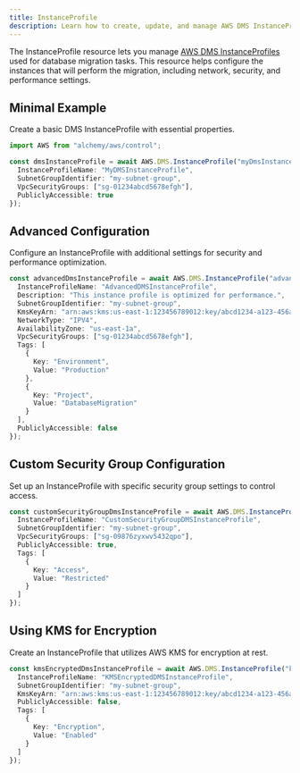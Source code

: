 ```yaml
---
title: InstanceProfile
description: Learn how to create, update, and manage AWS DMS InstanceProfiles using Alchemy Cloud Control.
---
```


The InstanceProfile resource lets you manage [AWS DMS InstanceProfiles](https://docs.aws.amazon.com/dms/latest/userguide/) used for database migration tasks. This resource helps configure the instances that will perform the migration, including network, security, and performance settings.

## Minimal Example

Create a basic DMS InstanceProfile with essential properties.

```ts
import AWS from "alchemy/aws/control";

const dmsInstanceProfile = await AWS.DMS.InstanceProfile("myDmsInstanceProfile", {
  InstanceProfileName: "MyDMSInstanceProfile",
  SubnetGroupIdentifier: "my-subnet-group",
  VpcSecurityGroups: ["sg-01234abcd5678efgh"],
  PubliclyAccessible: true
});
```

## Advanced Configuration

Configure an InstanceProfile with additional settings for security and performance optimization.

```ts
const advancedDmsInstanceProfile = await AWS.DMS.InstanceProfile("advancedDmsInstanceProfile", {
  InstanceProfileName: "AdvancedDMSInstanceProfile",
  Description: "This instance profile is optimized for performance.",
  SubnetGroupIdentifier: "my-subnet-group",
  KmsKeyArn: "arn:aws:kms:us-east-1:123456789012:key/abcd1234-a123-456a-a12b-a123b4cd56ef",
  NetworkType: "IPV4",
  AvailabilityZone: "us-east-1a",
  VpcSecurityGroups: ["sg-01234abcd5678efgh"],
  Tags: [
    {
      Key: "Environment",
      Value: "Production"
    },
    {
      Key: "Project",
      Value: "DatabaseMigration"
    }
  ],
  PubliclyAccessible: false
});
```

## Custom Security Group Configuration

Set up an InstanceProfile with specific security group settings to control access.

```ts
const customSecurityGroupDmsInstanceProfile = await AWS.DMS.InstanceProfile("customSecurityGroupDmsInstanceProfile", {
  InstanceProfileName: "CustomSecurityGroupDMSInstanceProfile",
  SubnetGroupIdentifier: "my-subnet-group",
  VpcSecurityGroups: ["sg-09876zyxwv5432qpo"],
  PubliclyAccessible: true,
  Tags: [
    {
      Key: "Access",
      Value: "Restricted"
    }
  ]
});
```

## Using KMS for Encryption

Create an InstanceProfile that utilizes AWS KMS for encryption at rest.

```ts
const kmsEncryptedDmsInstanceProfile = await AWS.DMS.InstanceProfile("kmsEncryptedDmsInstanceProfile", {
  InstanceProfileName: "KMSEncryptedDMSInstanceProfile",
  SubnetGroupIdentifier: "my-subnet-group",
  KmsKeyArn: "arn:aws:kms:us-east-1:123456789012:key/abcd1234-a123-456a-a12b-a123b4cd56ef",
  PubliclyAccessible: false,
  Tags: [
    {
      Key: "Encryption",
      Value: "Enabled"
    }
  ]
});
```